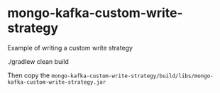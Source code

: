 # mongo-kafka-custom-write-strategy

Example of writing a custom write strategy


./gradlew clean build

Then copy the `mongo-kafka-custom-write-strategy/build/libs/mongo-kafka-custom-write-strategy.jar`

